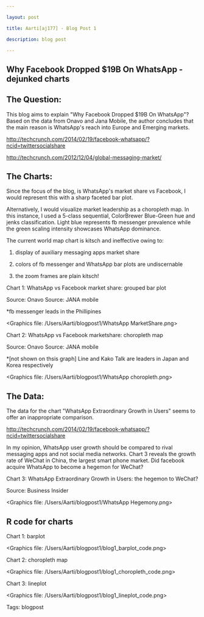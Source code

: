 ```yaml
---

layout: post

title: Aarti[aj177] - Blog Post 1

description: blog post

---
```


## Why Facebook Dropped $19B On WhatsApp - dejunked charts

## The Question:

This blog aims to explain "Why Facebook Dropped $19B On 
WhatsApp"? Based on the data from Onavo and Jana Mobile, the 
author concludes that the main reason is WhatsApp's reach into 
Europe and Emerging markets.


http://techcrunch.com/2014/02/19/facebook-whatsapp/?ncid=twittersocialshare

http://techcrunch.com/2012/12/04/global-messaging-market/

## The Charts:

Since the focus of the blog, is WhatsApp's market share vs 
Facebook, I would represent this with a sharp faceted bar plot. 

Alternatively, I would visualize market leadership as a 
choropleth map. In this instance, I used a 5-class sequential, 
ColorBrewer Blue-Green hue and jenks classification. Light blue 
represents fb messenger prevalence while the green scaling 
intensity showcases WhatsApp dominance. 

The current world map chart is kitsch and ineffective owing to:

1) display of auxiliary messaging apps market share

2) colors of fb messenger and WhatsApp bar plots are 
undiscernable

3) the zoom frames are plain kitsch!

Chart 1: WhatsApp vs Facebook market share: grouped bar plot

Source: Onavo
Source: JANA mobile

*fb messenger leads in the Phillipines

<Graphics file: /Users/Aarti/blogpost1/WhatsApp MarketShare.png>

Chart 2: WhatsApp vs Facebook marketshare: choropleth map

Source: Onavo
Source: JANA mobile

*[not shown on thsis graph] Line and Kako Talk are leaders in Japan and Korea respectively

<Graphics file: /Users/Aarti/blogpost1/WhatsApp choropleth.png>

## The Data:

The data for the chart "WhatsApp Extraordinary Growth in Users" seems to offer an inappropriate comparison. 

http://techcrunch.com/2014/02/19/facebook-whatsapp/?ncid=twittersocialshare

In my opinion, WhatsApp user growth should be compared to rival 
messaging apps and not social media networks. Chart 3 reveals the 
growth rate of WeChat in China, the largest smart phone market. 
Did facebook acquire WhatsApp to become a hegemon for WeChat?

Chart 3: WhatsApp Extraordinary Growth in Users: the hegemon to WeChat?

Source: Business Insider

<Graphics file: /Users/Aarti/blogpost1/WhatsApp Hegemony.png>

## R code for charts

Chart 1: barplot

<Graphics file: /Users/Aarti/blogpost1/blog1_barplot_code.png>

Chart 2: choropleth map 

<Graphics file: /Users/Aarti/blogpost1/blog1_choropleth_code.png>

Chart 3: lineplot 

<Graphics file: /Users/Aarti/blogpost1/blog1_lineplot_code.png>

Tags: blogpost